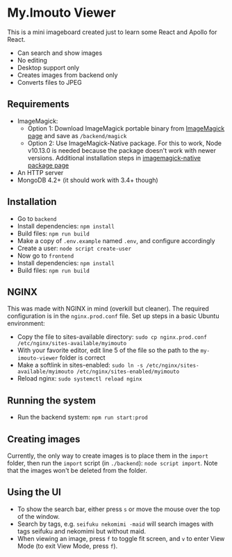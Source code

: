 # My.Imouto Viewer

This is a mini imageboard created just to learn some React and Apollo for React.

* Can search and show images
* No editing
* Desktop support only
* Creates images from backend only
* Converts files to JPEG

## Requirements

* ImageMagick:
  * Option 1: Download ImageMagick portable binary from [ImageMagick page](https://imagemagick.org/script/download.php) and save as `/backend/magick`
  * Option 2: Use ImageMagick-Native package. For this to work, Node v10.13.0 is needed because the package doesn't work with newer versions. Additional installation steps in [imagemagick-native package page](https://www.npmjs.com/package/imagemagick-native#installation)
* An HTTP server
* MongoDB 4.2+ (it should work with 3.4+ though)

## Installation

* Go to `backend`
* Install dependencies: `npm install`
* Build files: `npm run build`
* Make a copy of `.env.example` named `.env`, and configure accordingly
* Create a user: `node script create-user`
* Now go to `frontend`
* Install dependencies: `npm install`
* Build files: `npm run build`

## NGINX

This was made with NGINX in mind (overkill but cleaner). The required configuration is in the `nginx.prod.conf` file. Set up steps in a basic Ubuntu environment:

* Copy the file to sites-available directory: `sudo cp nginx.prod.conf /etc/nginx/sites-available/myimouto`
* With your favorite editor, edit line 5 of the file so the path to the `my-imouto-viewer` folder is correct
* Make a softlink in sites-enabled: `sudo ln -s /etc/nginx/sites-available/myimouto /etc/nginx/sites-enabled/myimouto`
* Reload nginx: `sudo systemctl reload nginx`

## Running the system

* Run the backend system: `npm run start:prod`

## Creating images

Currently, the only way to create images is to place them in the `import` folder, then run the `import` script (in `./backend`): `node script import`. Note that the images won't be deleted from the folder.

## Using the UI

* To show the search bar, either press `s` or move the mouse over the top of the window.
* Search by tags, e.g. `seifuku nekomimi -maid` will search images with tags seifuku and nekomimi but without maid.
* When viewing an image, press `f` to toggle fit screen, and `v` to enter View Mode (to exit View Mode, press `f`).
